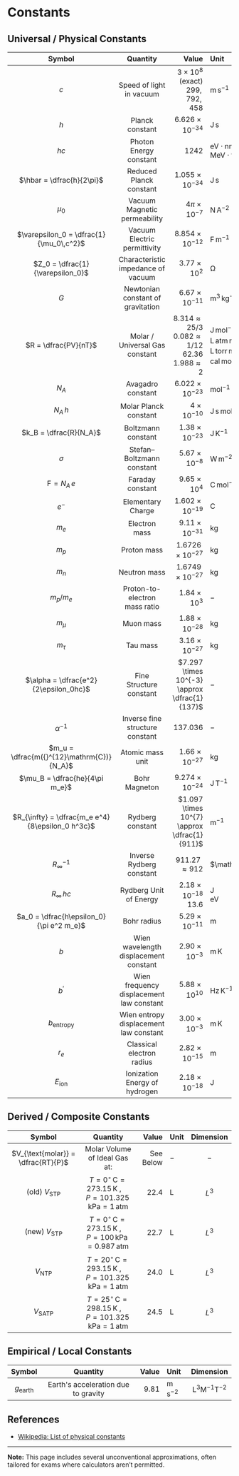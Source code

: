 # Constants

## Universal / Physical Constants

|                      Symbol                      |                 Quantity                 |                                                                              Value | Unit                                                                                                                                                                      |             Dimension             |
| :----------------------------------------------: | :--------------------------------------: | ---------------------------------------------------------------------------------: | :------------------------------------------------------------------------------------------------------------------------------------------------------------------------ | :-------------------------------: |
|                       $c$                        |         Speed of light in vacuum         |                               $3 \times 10^{8}$ <br> $\text{(exact) } 299,792,458$ | $\mathrm{m \, s^{-1}}$                                                                                                                                                    |        $\mathrm{LT^{-1}}$         |
|                       $h$                        |             Planck constant              |                                                            $6.626 \times 10^{-34}$ | $\mathrm{J \, s}$                                                                                                                                                         |      $\mathrm{ML^{2}T^{-1}}$      |
|                       $hc$                       |          Photon Energy constant          |                                                                             $1242$ | $\mathrm{eV \cdot nm}$  <br> $\mathrm{MeV \cdot fm}$                                                                                                                      |      $\mathrm{ML^{2}T^{-1}}$      |
|            $\hbar = \dfrac{h}{2\pi}$             |         Reduced Planck constant          |                                                            $1.055 \times 10^{-34}$ | $\mathrm{J \, s}$                                                                                                                                                         |      $\mathrm{ML^{2}T^{-1}}$      |
|                     $\mu_0$                      |       Vacuum Magnetic permeability       |                                                              $4\pi \times 10^{-7}$ | $\mathrm{N \, A^{-2}}$                                                                                                                                                    |     $\mathrm{MLT^{-2}I^{-2}}$     |
|     $\varepsilon_0 = \dfrac{1}{\mu_0\,c^2}$      |       Vacuum Electric permittivity       |                                                            $8.854 \times 10^{-12}$ | $\mathrm{F \, m^{-1}}$                                                                                                                                                    | $\mathrm{M^{-1}L^{-3}T^{4}I^{2}}$ |
|         $Z_0 = \dfrac{1}{\varepsilon_0}$         |    Characteristic impedance of vacuum    |                                                               $3.77 \times 10^{2}$ | $\mathrm{\Omega}$                                                                                                                                                         |   $\mathrm{ML^{2}T^{-3}I^{-2}}$   |
|                       $G$                        |    Newtonian constant of gravitation     |                                                             $6.67 \times 10^{-11}$ | $\mathrm{m^{3} \, kg^{-1} \, s^{-2}}$                                                                                                                                     |   $\mathrm{L^{3}M^{-1}T^{-2}}$    |
|               $R = \dfrac{PV}{nT}$               |      Molar / Universal Gas constant      | $8.314 \approx 25/3$ <br> $0.082 \approx 1/12$ <br> $62.36$ <br> $1.988 \approx 2$ | $\mathrm{J \, mol^{-1} \, K^{-1}}$ <br> $\mathrm{L \,atm \, mol^{-1} \, K^{-1}}$ <br> $\mathrm{L \,torr \, mol^{-1} \, K^{-1}}$ <br> $\mathrm{cal \, mol^{-1} \, K^{-1}}$ |   $\mathrm{ML^{2}T^{-2}K^{-1}}$   |
|                      $N_A$                       |            Avagadro constant             |                                                            $6.022 \times 10^{-23}$ | $\mathrm{mol^{-1}}$                                                                                                                                                       |   $\mathrm{ML^{2}T^{-2}K^{-1}}$   |
|                     $N_A\,h$                     |          Molar Planck constant           |                                                                $4 \times 10^{-10}$ | $\mathrm{J \, s \, mol^{-1}}$                                                                                                                                             |   $\mathrm{ML^{2}T^{-2}K^{-1}}$   |
|              $k_B = \dfrac{R}{N_A}$              |            Boltzmann constant            |                                                             $1.38 \times 10^{-23}$ | $\mathrm{J \, K^{-1}}$                                                                                                                                                    |   $\mathrm{ML^{2}T^{-2}K^{-1}}$   |
|                     $\sigma$                     |        Stefan–Boltzmann constant         |                                                              $5.67 \times 10^{-8}$ | $\mathrm{W \, m^{-2} \, K^{-4}}$                                                                                                                                          |     $\mathrm{MT^{-3}K^{-4}}$      |
|              $\mathrm{F} = N_A\,e$               |             Faraday constant             |                                                               $9.65 \times 10^{4}$ | $\mathrm{C \, mol^{-1}}$                                                                                                                                                  |     $\mathrm{MT^{-3}K^{-4}}$      |
|                      $e^-$                       |            Elementary Charge             |                                                            $1.602 \times 10^{-19}$ | $\mathrm{C}$                                                                                                                                                              |           $\mathrm{TI}$           |
|                      $m_e$                       |              Electron mass               |                                                             $9.11 \times 10^{-31}$ | $\mathrm{kg}$                                                                                                                                                             |           $\mathrm{M}$            |
|                      $m_p$                       |               Proton mass                |                                                           $1.6726 \times 10^{-27}$ | $\mathrm{kg}$                                                                                                                                                             |           $\mathrm{M}$            |
|                      $m_n$                       |               Neutron mass               |                                                           $1.6749 \times 10^{-27}$ | $\mathrm{kg}$                                                                                                                                                             |           $\mathrm{M}$            |
|                   $m_p / m_e$                    |      Proton-to-electron mass ratio       |                                                               $1.84 \times 10^{3}$ | $-$                                                                                                                                                                       |           Dimensionless           |
|                    $m_{\mu}$                     |                Muon mass                 |                                                             $1.88 \times 10^{-28}$ | $\mathrm{kg}$                                                                                                                                                             |           $\mathrm{M}$            |
|                    $m_{\tau}$                    |                 Tau mass                 |                                                             $3.16 \times 10^{-27}$ | $\mathrm{kg}$                                                                                                                                                             |           $\mathrm{M}$            |
|      $\alpha = \dfrac{e^2}{2\epsilon_0hc}$       |         Fine Structure constant          |                                      $7.297 \times 10^{-3} \approx \dfrac{1}{137}$ | $-$                                                                                                                                                                       |           Dimensionless           |
|                  $\alpha^{-1}$                   |     Inverse fine structure constant      |                                                                          $137.036$ | $-$                                                                                                                                                                       |           Dimensionless           |
|    $m_u = \dfrac{m({}^{12}\mathrm{C})}{N_A}$     |             Atomic mass unit             |                                                             $1.66 \times 10^{-27}$ | $\mathrm{kg}$                                                                                                                                                             |           $\mathrm{M}$            |
|          $\mu_B = \dfrac{he}{4\pi m_e}$          |              Bohr Magneton               |                                                            $9.274 \times 10^{-24}$ | $\mathrm{J \, T^{-1}}$                                                                                                                                                    |      $\mathrm{L^{2}IT^{-2}}$      |
| $R_{\infty} = \dfrac{m_e e^4}{8\epsilon_0 h^3c}$ |             Rydberg constant             |                                       $1.097 \times 10^{7} \approx \dfrac{1}{911}$ | $\mathrm{m^{-1}}$                                                                                                                                                         |         $\mathrm{L^{-1}}$         |
|                $R_{\infty}^{-1}$                 |         Inverse Rydberg constant         |                                                               $911.27 \approx 912$ | $\mathring{\mathrm{A}}$                                                                                                                                                   |           $\mathrm{L}$            |
|                 $R_{\infty}\,hc$                 |          Rydberg Unit of Energy          |                                                 $2.18 \times 10^{-18}$ <br> $13.6$ | $\mathrm{J}$ <br> $\mathrm{eV}$                                                                                                                                           |         $\mathrm{L^{-1}}$         |
|     $a_0 = \dfrac{h\epsilon_0}{\pi e^2 m_e}$     |               Bohr radius                |                                                             $5.29 \times 10^{-11}$ | $\mathrm{m}$                                                                                                                                                              |           $\mathrm{L}$            |
|                       $b$                        |  Wien wavelength displacement constant   |                                                              $2.90 \times 10^{-3}$ | $\mathrm{m \, K}$                                                                                                                                                         |           $\mathrm{LK}$           |
|                    $b^\prime$                    | Wien frequency displacement law constant |                                                              $5.88 \times 10^{10}$ | $\mathrm{Hz \, K^{-1}}$                                                                                                                                                   |      $\mathrm{T^{-1}K^{-1}}$      |
|               $b_{\text{entropy}}$               |  Wien entropy displacement law constant  |                                                              $3.00 \times 10^{-3}$ | $\mathrm{m \, K}$                                                                                                                                                         |           $\mathrm{LK}$           |
|                      $r_e$                       |        Classical electron radius         |                                                             $2.82 \times 10^{-15}$ | $\mathrm{m}$                                                                                                                                                              |           $\mathrm{L}$            |
|                 $E_{\text{ion}}$                 |      Ionization Energy of hydrogen       |                                                             $2.18 \times 10^{-18}$ | $\mathrm{J}$                                                                                                                                                              |      $\mathrm{ML^{2}T^{-2}}$      |

## Derived / Composite Constants

|               Symbol               |                                               Quantity                                                |              Value | Unit         | Dimension |
| :--------------------------------: | :---------------------------------------------------------------------------------------------------: | -----------------: | :----------- | :-------: |
| $V_{\text{molar}} = \dfrac{RT}{P}$ |                                     Molar Volume of Ideal Gas at:                                     | $\text{See Below}$ | $-$          |    $-$    |
|      (old)  $V_{\text{STP}}$       | $T =  0^{\circ}\mathrm{\,C} = 273.15\mathrm{\,K}\:,\quad P = 101.325\mathrm{\,kPa} = 1\mathrm{\,atm}$ |             $22.4$ | $\mathrm{L}$ |  $L^{3}$  |
|      (new)  $V_{\text{STP}}$       | $T =  0^{\circ}\mathrm{\,C} = 273.15\mathrm{\,K}\:,\quad P = 100\mathrm{\,kPa} = 0.987\mathrm{\,atm}$ |             $22.7$ | $\mathrm{L}$ |  $L^{3}$  |
|          $V_{\text{NTP}}$          | $T = 20^{\circ}\mathrm{\,C} = 293.15\mathrm{\,K}\:,\quad P = 101.325\mathrm{\,kPa} = 1\mathrm{\,atm}$ |             $24.0$ | $\mathrm{L}$ |  $L^{3}$  |
|         $V_{\text{SATP}}$          | $T = 25^{\circ}\mathrm{\,C} = 298.15\mathrm{\,K}\:,\quad P = 101.325\mathrm{\,kPa} = 1\mathrm{\,atm}$ |             $24.5$ | $\mathrm{L}$ |  $L^{3}$  |

## Empirical / Local Constants

|       Symbol       |              Quantity               |  Value | Unit                   |          Dimension           |
| :----------------: | :---------------------------------: | -----: | :--------------------- | :--------------------------: |
| $g_{\text{earth}}$ | Earth's acceleration due to gravity | $9.81$ | $\mathrm{m \, s^{-2}}$ | $\mathrm{L^{3}M^{-1}T^{-2}}$ |

## References

- [Wikipedia: List of physical constants](https://en.wikipedia.org/wiki/List_of_physical_constants)

---

**Note:** This page includes several unconventional approximations, often tailored for exams where calculators aren’t permitted.